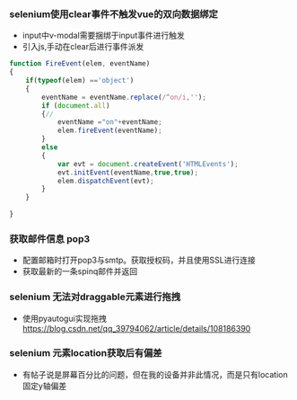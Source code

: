 ### selenium使用clear事件不触发vue的双向数据绑定
- input中v-modal需要捆绑于input事件进行触发
- 引入js,手动在clear后进行事件派发
```js
function FireEvent(elem, eventName)
{
    if(typeof(elem) =='object')
    {
        eventName = eventName.replace(/^on/i,'');
        if (document.all)
        {//
            eventName ="on"+eventName;
            elem.fireEvent(eventName);
        }
        else
        {
            var evt = document.createEvent('HTMLEvents');
            evt.initEvent(eventName,true,true);
            elem.dispatchEvent(evt);
        }
    }
 
}
```
### 获取邮件信息 pop3
 - 配置邮箱时打开pop3与smtp。获取授权码，并且使用SSL进行连接
 - 获取最新的一条spinq邮件并返回
###  selenium 无法对draggable元素进行拖拽
 - 使用pyautogui实现拖拽
https://blog.csdn.net/qq_39794062/article/details/108186390

### selenium 元素location获取后有偏差
- 有帖子说是屏幕百分比的问题，但在我的设备并非此情况，而是只有location固定y轴偏差

